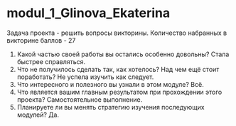 # modul_1_Glinova_Ekaterina
Задача проекта - решить вопросы викторины.
Количество набранных в викторине баллов - 27
1. Какой частью своей работы вы остались особенно довольны?
Стала быстрее справляться.
2. Что не получилось сделать так, как хотелось? Над чем ещё стоит поработать?
Не успела изучить как следует.
3. Что интересного и полезного вы узнали в этом модуле?
Всё.
4. Что является вашим главным результатом при прохождении этого проекта?
Самостоятельное выполнение.
5. Планируете ли вы менять стратегию изучения последующих модулей?
Да.
